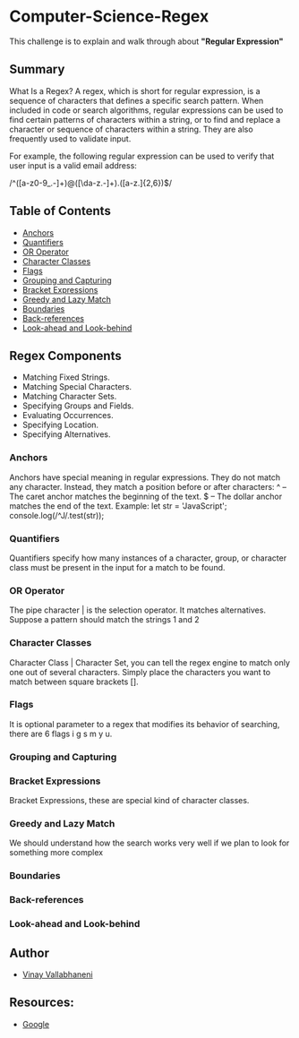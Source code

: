 # Computer-Science-Regex

This challenge is to explain and walk through about <b> "Regular Expression" </b> 

## Summary

What Is a Regex?
A regex, which is short for regular expression, is a sequence of characters that defines a specific search pattern. When included in code or search algorithms, regular expressions can be used to find certain patterns of characters within a string, or to find and replace a character or sequence of characters within a string. They are also frequently used to validate input.

For example, the following regular expression can be used to verify that user input is a valid email address:

/^([a-z0-9_\.-]+)@([\da-z\.-]+)\.([a-z\.]{2,6})$/

## Table of Contents

- [Anchors](#anchors)
- [Quantifiers](#quantifiers)
- [OR Operator](#or-operator)
- [Character Classes](#character-classes)
- [Flags](#flags)
- [Grouping and Capturing](#grouping-and-capturing)
- [Bracket Expressions](#bracket-expressions)
- [Greedy and Lazy Match](#greedy-and-lazy-match)
- [Boundaries](#boundaries)
- [Back-references](#back-references)
- [Look-ahead and Look-behind](#look-ahead-and-look-behind)

## Regex Components
- Matching Fixed Strings.
- Matching Special Characters.
- Matching Character Sets.
- Specifying Groups and Fields.
- Evaluating Occurrences.
- Specifying Location.
- Specifying Alternatives.
### Anchors
Anchors have special meaning in regular expressions. They do not match any character. Instead, they match a position before or after characters:
 ^ – The caret anchor matches the beginning of the text.
 $ – The dollar anchor matches the end of the text.
 Example:
    let str = 'JavaScript';
    console.log(/^J/.test(str));

### Quantifiers
Quantifiers specify how many instances of a character, group, or character class must be present in the input for a match to be found.

### OR Operator
The pipe character | is the selection operator. It matches alternatives. Suppose a pattern should match the strings 1 and 2

### Character Classes
Character Class | Character Set, you can tell the regex engine to match only one out of several characters. Simply place the characters you want to match between square brackets []. 
### Flags
It is optional parameter to a regex that modifies its behavior of searching, there are 6 flags i g s m y u.

### Grouping and Capturing

### Bracket Expressions
Bracket Expressions, these are special kind of character classes.

### Greedy and Lazy Match
We should understand how the search works very well if we plan to look for something more complex

### Boundaries

### Back-references

### Look-ahead and Look-behind

## Author

* [Vinay Vallabhaneni](https://github.com/vinssm)

## Resources:
* [Google](https://www.google.com/)


